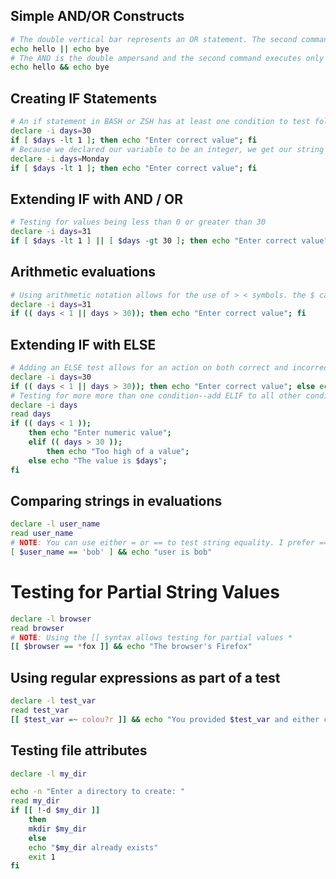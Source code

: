## Simple AND/OR Constructs
```bash
# The double vertical bar represents an OR statement. The second command only runs if the first fails
echo hello || echo bye
# The AND is the double ampersand and the second command executes only if the first command succeeds
echo hello && echo bye
```

## Creating IF Statements
```bash 
# An if statement in BASH or ZSH has at least one condition to test followed by one or more actions. the `fi` ends the statement
declare -i days=30
if [ $days -lt 1 ]; then echo "Enter correct value"; fi
# Because we declared our variable to be an integer, we get our string echoed back to us
declare -i days=Monday
if [ $days -lt 1 ]; then echo "Enter correct value"; fi

```
## Extending IF with AND / OR
```bash
# Testing for values being less than 0 or greater than 30
declare -i days=31
if [ $days -lt 1 ] || [ $days -gt 30 ]; then echo "Enter correct value"; fi
```

## Arithmetic evaluations
```bash
# Using arithmetic notation allows for the use of > < symbols. the $ can be omitted from variable
declare -i days=31
if (( days < 1 || days > 30)); then echo "Enter correct value"; fi
```

## Extending IF with ELSE
```bash
# Adding an ELSE test allows for an action on both correct and incorrect input
declare -i days=30
if (( days < 1 || days > 30)); then echo "Enter correct value"; else echo "All good": fi
# Testing for more more than one condition--add ELIF to all other conditions and ELSE to the final
declare -i days
read days
if (( days < 1 )); 
    then echo "Enter numeric value"; 
    elif (( days > 30 )); 
        then echo "Too high of a value";
    else echo "The value is $days";
fi
```

## Comparing strings in evaluations
```bash
declare -l user_name
read user_name
# NOTE: You can use either = or == to test string equality. I prefer == to differentiate from assignment operator.
[ $user_name == 'bob' ] && echo "user is bob"
```

# Testing for Partial String Values
```bash
declare -l browser
read browser
# NOTE: Using the [[ syntax allows testing for partial values *
[[ $browser == *fox ]] && echo "The browser's Firefox"
```

## Using regular expressions as part of a test
```bash
declare -l test_var
read test_var
[[ $test_var =~ colou?r ]] && echo "You provided $test_var and either color or colour were acceptable answers"
```


## Testing file attributes
```bash
declare -l my_dir

echo -n "Enter a directory to create: "
read my_dir
if [[ !-d $my_dir ]]
    then
    mkdir $my_dir
    else
    echo "$my_dir already exists"
    exit 1
fi
```
